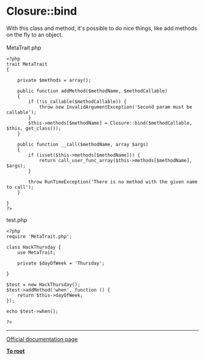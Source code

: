 # Closure::bind



With this class and method, it&apos;s possible to do nice things, like add methods on the fly to an object.<br><br>MetaTrait.php<br>

```
<?php
trait MetaTrait
{
    
    private $methods = array();
 
    public function addMethod($methodName, $methodCallable)
    {
        if (!is_callable($methodCallable)) {
            throw new InvalidArgumentException('Second param must be callable');
        }
        $this->methods[$methodName] = Closure::bind($methodCallable, $this, get_class());
    }
 
    public function __call($methodName, array $args)
    {
        if (isset($this->methods[$methodName])) {
            return call_user_func_array($this->methods[$methodName], $args);
        }
 
        throw RunTimeException('There is no method with the given name to call');
    }
 
}
?>
```


test.php


```
<?php
require 'MetaTrait.php';
 
class HackThursday {
    use MetaTrait;
 
    private $dayOfWeek = 'Thursday';
 
}
 
$test = new HackThursday();
$test->addMethod('when', function () {
    return $this->dayOfWeek;
});
 
echo $test->when();

?>
```
  

---

[Official documentation page](https://www.php.net/manual/en/closure.bind.php)

**[To root](/README.md)**